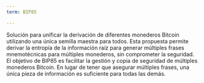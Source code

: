 ```yaml
---
term: BIP85

---
```

Solución para unificar la derivación de diferentes monederos Bitcoin utilizando una única semilla maestra para todos. Esta propuesta permite derivar la entropía de la información raíz para generar múltiples frases mnemotécnicas para múltiples monederos, sin comprometer la seguridad. El objetivo de BIP85 es facilitar la gestión y copia de seguridad de múltiples monederos Bitcoin. En lugar de tener que asegurar múltiples frases, una única pieza de información es suficiente para todas las demás.
